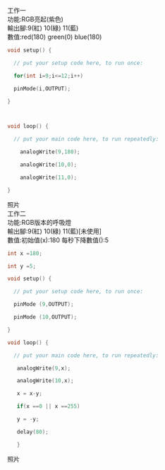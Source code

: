 工作一<br>
功能:RGB亮起(紫色)<br>
輸出腳:9(紅) 10(綠) 11(藍)<br>
數值:red(180) green(0) blue(180)<br>
```c++
void setup() {

  // put your setup code here, to run once:

  for(int i=9;i<=12;i++)

  pinMode(i,OUTPUT);

}



void loop() {

  // put your main code here, to run repeatedly:

    analogWrite(9,180);

    analogWrite(10,0);

    analogWrite(11,0);

}
```
照片<br>
工作二<br>
功能:RGB版本的呼吸燈<br>
輸出腳:9(紅) 10(綠) 11(藍)[未使用]<br>
數值:初始值(x):180 每秒下降數值():5



```c++
int x =180;

int y =5;

void setup() {

  // put your setup code here, to run once:

  pinMode (9,OUTPUT);

  pinMode (10,OUTPUT);

}

void loop() {

  // put your main code here, to run repeatedly:

   analogWrite(9,x);

   analogWrite(10,x);

   x = x-y;

   if(x ==0 || x ==255)

   y = -y;

   delay(80);

   }
   ```
   照片
